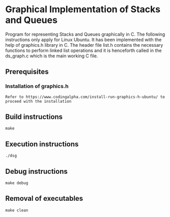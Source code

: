 # Graphical Implementation of Stacks and Queues
Program for representing Stacks and Queues graphically in C.
The following instructions only apply for Linux Ubuntu.
It has been implemented with the help of graphics.h library in C.
The header file list.h contains the necessary functions to perform linked list operations and it is henceforth called in the ds_graph.c which is the main working C file.

## Prerequisites
### Installation of graphics.h
```
Refer to https://www.codingalpha.com/install-run-graphics-h-ubuntu/ to proceed with the installation
```

## Build instructions
```
make
```

## Execution instructions
```
./dsg
```

## Debug instructions
```
make debug
```

## Removal of executables
```
make clean
```
